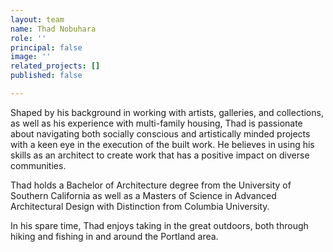 ```yaml
---
layout: team
name: Thad Nobuhara
role: ''
principal: false
image: ''
related_projects: []
published: false

---
```

Shaped by his background in working with artists, galleries, and collections, as well as his experience with multi-family housing, Thad is passionate about navigating both socially conscious and artistically minded projects with a keen eye in the execution of the built work. He believes in using his skills as an architect to create work that has a positive impact on diverse communities.

Thad holds a Bachelor of Architecture degree from the University of Southern California as well as a Masters of Science in Advanced Architectural Design with Distinction from Columbia University.

In his spare time, Thad enjoys taking in the great outdoors, both through hiking and fishing in and around the Portland area.